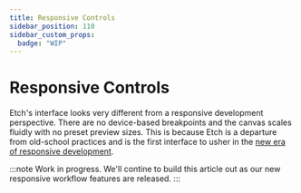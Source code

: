 ```yaml
---
title: Responsive Controls
sidebar_position: 110
sidebar_custom_props:
  badge: "WIP"
---
```


# Responsive Controls

Etch's interface looks very different from a responsive development perspective. There are no device-based breakpoints and the canvas scales fluidly with no preset preview sizes. This is because Etch is a departure from old-school practices and is the first interface to usher in the [new era of responsive development](../responsive-development/philosophy).

:::note
Work in progress. We'll contine to build this article out as our new responsive workflow features are released.
:::
